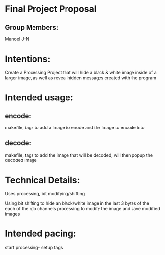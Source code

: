 # Final Project Proposal

## Group Members:

Manoel J-N
       
# Intentions:

Create a Processing Project that will hide a black & white image inside of a larger image, as well as reveal hidden messages created with the program
    
# Intended usage:

## encode:
makefile, tags to add a image to enode and the image to encode into

## decode:
makefile, tags to add the image that will be decoded, will then popup the decoded image
  
# Technical Details:

Uses processing, bit modifying/shifting
   
Using bit shifting to hide an black/white image in the last 3 bytes of the each of the rgb channels
processing to modify the image and save modified images
  
    
# Intended pacing:

start processing- setup tags
